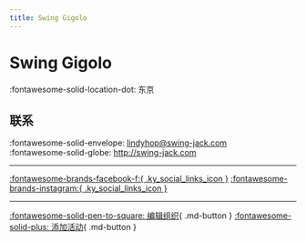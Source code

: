 ```yaml
---
title: Swing Gigolo
---
```


# Swing Gigolo

:fontawesome-solid-location-dot: 东京  


## 联系

:fontawesome-solid-envelope: <lindyhop@swing-jack.com>  
:fontawesome-solid-globe: <http://swing-jack.com>  

---

 [:fontawesome-brands-facebook-f:{ .ky_social_links_icon }](https://www.facebook.com/swinggigolo) [:fontawesome-brands-instagram:{ .ky_social_links_icon }](https://instagram.com/amorehirosuke)

---

[:fontawesome-solid-pen-to-square: 编辑组织](https://github.com/swingdance/orgs/issues/new?assignees=&labels=update+org&projects=&template=03-update_entity.yml&title=Update%20Org%3A%20ja_JP%20%E2%80%A2%20Swing%20Gigolo&region=ja_JP&id=swing-gigolo&name=Swing%20Gigolo){ .md-button } [:fontawesome-solid-plus: 添加活动](https://github.com/swingdance/events/issues/new?assignees=&labels=add+event&projects=&template=02-add_entity.yml&title=Add%20Event%3A%20ja_JP%20%E2%80%A2%20%3CName%3E&region=ja_JP&province=Tokyo&city=Tokyo&org_id=swing-gigolo){ .md-button }
